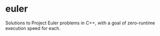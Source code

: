 # euler
Solutions to Project Euler problems in C++, with a goal of zero-runtime execution speed for each.


